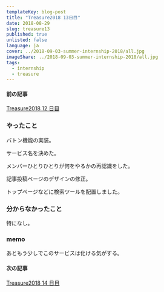 ```yaml
---
templateKey: blog-post
title: "Treasure2018 13日目"
date: 2018-08-29
slug: treasure13
published: true
unlisted: false
language: ja
cover: ../2018-09-03-summer-internship-2018/all.jpg
imageShare: ../2018-09-03-summer-internship-2018/all.jpg
tags:
  - internship
  - treasure
---
```


#### 前の記事

[Treasure2018 12 日目](https://yoshikawa.dev/treasure12/)

### やったこと

バトン機能の実装。

サービス名を決めた。

メンバーひとりひとりが何をやるかの再認識をした。

記事投稿ページのデザインの修正。

トップページなどに検索ツールを配置しました。

### 分からなかったこと

特になし。

### memo

あともう少しでこのサービスは化ける気がする。

#### 次の記事

[Treasure2018 14 日目](https://yoshikawa.dev/treasure14/)